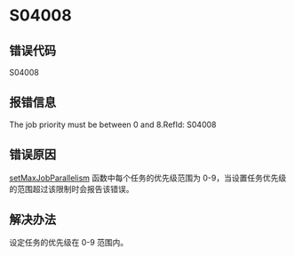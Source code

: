 # S04008

## 错误代码

S04008

## 报错信息

The job priority must be between 0 and 8.RefId: S04008

## 错误原因

[setMaxJobParallelism](../funcs/s/setMaxJobParallelism.md)
函数中每个任务的优先级范围为 0-9，当设置任务优先级的范围超过该限制时会报告该错误。

## 解决办法

设定任务的优先级在 0-9 范围内。

